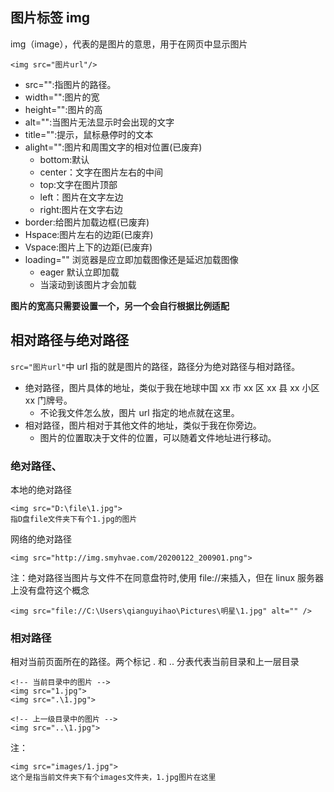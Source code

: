 ## 图片标签 img

img（image），代表的是图片的意思，用于在网页中显示图片

    <img src="图片url"/>

- src="":指图片的路径。
- width="":图片的宽
- height="":图片的高
- alt="":当图片无法显示时会出现的文字
- title="":提示，鼠标悬停时的文本
- alight="":图片和周围文字的相对位置(已废弃)
  - bottom:默认
  - center：文字在图片左右的中间
  - top:文字在图片顶部
  - left：图片在文字左边
  - right:图片在文字右边
- border:给图片加载边框(已废弃)
- Hspace:图片左右的边距(已废弃)
- Vspace:图片上下的边距(已废弃)
- loading="" 浏览器是应立即加载图像还是延迟加载图像
  - eager 默认立即加载
  - 当滚动到该图片才会加载

**图片的宽高只需要设置一个，另一个会自行根据比例适配**

## 相对路径与绝对路径

`src="图片url"`中 url 指的就是图片的路径，路径分为绝对路径与相对路径。

- 绝对路径，图片具体的地址，类似于我在地球中国 xx 市 xx 区 xx 县 xx 小区 xx 门牌号。
  - 不论我文件怎么放，图片 url 指定的地点就在这里。
- 相对路径，图片相对于其他文件的地址，类似于我在你旁边。
  - 图片的位置取决于文件的位置，可以随着文件地址进行移动。

### 绝对路径、

本地的绝对路径

    <img src="D:\file\1.jpg">
    指D盘file文件夹下有个1.jpg的图片

网络的绝对路径

    <img src="http://img.smyhvae.com/20200122_200901.png">

注：绝对路径当图片与文件不在同意盘符时,使用 file://来插入，但在 linux 服务器上没有盘符这个概念

    <img src="file://C:\Users\qianguyihao\Pictures\明星\1.jpg" alt="" />

### 相对路径

相对当前页面所在的路径。两个标记 . 和 .. 分表代表当前目录和上一层目录

    <!-- 当前目录中的图片 -->
    <img src="1.jpg">
    <img src=".\1.jpg">

    <!-- 上一级目录中的图片 -->
    <img src="..\1.jpg">

注：

    <img src="images/1.jpg">
    这个是指当前文件夹下有个images文件夹，1.jpg图片在这里
